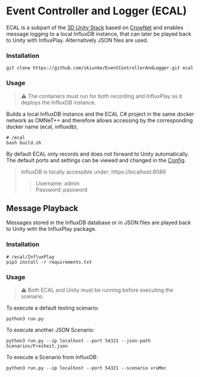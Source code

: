 # Event Controller and Logger (ECAL)

ECAL is a subpart of the [3D Unity Stack](https://github.com/skiunke/CrownetUnity) based on [CrowNet](https://crownet.org/) and
enables message logging to a local InfluxDB instance, that can later be played back to Unity with InfluxPlay. Alternatively JSON files are used.

### Installation

```shell
git clone https://github.com/skiunke/EventControllerAndLogger.git ecal
```

### Usage

> ⚠️ The containers must run for both recording and InfluxPlay as it deploys the InfluxDB instance.

Builds a local InfluxDB instance and the ECAL C# project in the same docker network as OMNeT++ and therefore allows accessing by
the corresponding docker name (ecal, influxdb).

```shell
# /ecal
bash build.sh
```

By default ECAL only records and does not forward to Unity automatically. The default ports and settings can be viewed and changed in the
[Config](https://github.com/skiunke/EventControllerAndLogger/blob/main/EventControllerAndLogger/config.yaml).


> InfluxDB is locally accessible under: https://localhost:8086
> > Username: admin <br>
> > Password: password

## Message Playback

Messages stored in the InfluxDB database or in JSON files are played back to Unity with the InfluxPlay package.

### Installation

```shell
# /ecal/InfluxPlay
pip3 install -r requirements.txt
```

### Usage

> ⚠️ Both ECAL and Unity must be running before executing the scenario.

To execute a default testing scenario:

```shell
python3 run.py
```

To execute another JSON Scenario:

```shell
python3 run.py --ip localhost --port 54321 --json-path Scenarios/Freiheit.json
```

To execute a Scenario from InfluxDB:

```shell
python3 run.py --ip localhost --port 54321 --scenario vruMec 
```
